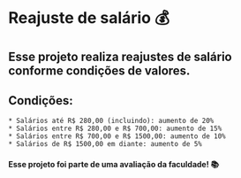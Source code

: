 # Reajuste de salário 💰

## Esse projeto realiza reajustes de salário conforme condições de valores.

## Condições:
    * Salários até R$ 280,00 (incluindo): aumento de 20%
    * Salários entre R$ 280,00 e R$ 700,00: aumento de 15%
    * Salários entre R$ 700,00 e R$ 1500,00: aumento de 10%
    * Salários de R$ 1500,00 em diante: aumento de 5%

#### Esse projeto foi parte de uma avaliação da faculdade! 📚